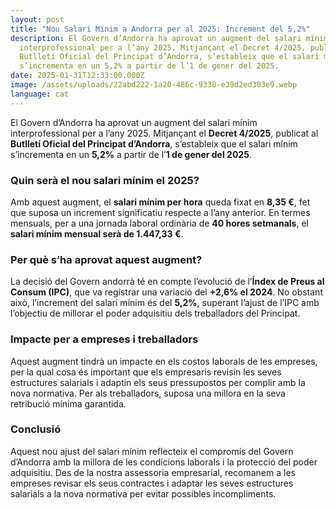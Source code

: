 ```yaml
---
layout: post
title: "Nou Salari Mínim a Andorra per al 2025: Increment del 5,2%"
description: El Govern d’Andorra ha aprovat un augment del salari mínim
  interprofessional per a l’any 2025. Mitjançant el Decret 4/2025, publicat al
  Butlletí Oficial del Principat d’Andorra, s’estableix que el salari mínim
  s’incrementa en un 5,2% a partir de l’1 de gener del 2025.
date: 2025-01-31T12:33:00.000Z
image: /assets/uploads/22abd222-1a20-486c-9338-e39d2ed303e9.webp
language: cat
---
```


El Govern d’Andorra ha aprovat un augment del salari mínim interprofessional per a l’any 2025. Mitjançant el **Decret 4/2025**, publicat al **Butlletí Oficial del Principat d’Andorra**, s’estableix que el salari mínim s’incrementa en un **5,2%** a partir de l’**1 de gener del 2025**.

### **Quin serà el nou salari mínim el 2025?**

Amb aquest augment, el **salari mínim per hora** queda fixat en **8,35 €**, fet que suposa un increment significatiu respecte a l’any anterior. En termes mensuals, per a una jornada laboral ordinària de **40 hores setmanals**, el **salari mínim mensual serà de 1.447,33 €**.

### **Per què s’ha aprovat aquest augment?**

La decisió del Govern andorrà té en compte l’evolució de l’**Índex de Preus al Consum (IPC)**, que va registrar una variació del **+2,6% el 2024**. No obstant això, l’increment del salari mínim és del **5,2%**, superant l’ajust de l’IPC amb l’objectiu de millorar el poder adquisitiu dels treballadors del Principat.

### **Impacte per a empreses i treballadors**

Aquest augment tindrà un impacte en els costos laborals de les empreses, per la qual cosa és important que els empresaris revisin les seves estructures salarials i adaptin els seus pressupostos per complir amb la nova normativa. Per als treballadors, suposa una millora en la seva retribució mínima garantida.

### **Conclusió**

Aquest nou ajust del salari mínim reflecteix el compromís del Govern d’Andorra amb la millora de les condicions laborals i la protecció del poder adquisitiu. Des de la nostra assessoria empresarial, recomanem a les empreses revisar els seus contractes i adaptar les seves estructures salarials a la nova normativa per evitar possibles incompliments.
